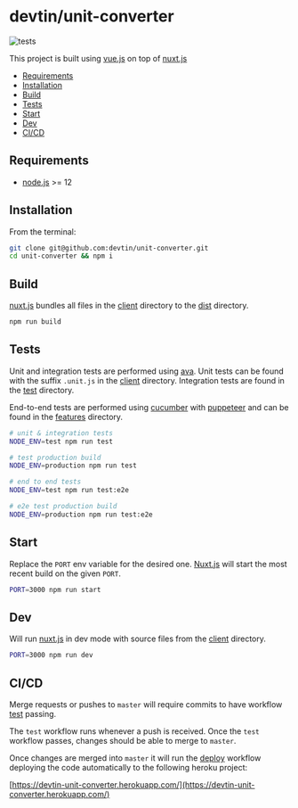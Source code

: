 # devtin/unit-converter
![tests](https://github.com/devtin/unit-converter/workflows/test/badge.svg)

This project is built using [vue.js](https://vuejs.org/) on top of [nuxt.js](https://nuxtjs.org/)

- [Requirements](#requirements)
- [Installation](#installation)
- [Build](#build)
- [Tests](#tests)
- [Start](#start)
- [Dev](#dev)
- [CI/CD](#cicd)

## Requirements

- [node.js](https://nodejs.org) >= 12

## Installation

From the terminal:
```sh
git clone git@github.com:devtin/unit-converter.git
cd unit-converter && npm i
```

## Build

[nuxt.js](https://nuxtjs.org/) bundles all files in the [client](./client) directory to the [dist](./dist) directory.

```bash
npm run build
```

## Tests

Unit and integration tests are performed using [ava](https://github.com/avajs/ava). Unit tests
can be found with the suffix `.unit.js` in the [client](./client) directory. Integration tests are found
in the [test](./test) directory.

End-to-end tests are performed using [cucumber](https://github.com/cucumber/cucumber-js) with [puppeteer](https://github.com/puppeteer/puppeteer)
and can be found in the [features](./features) directory.

```sh
# unit & integration tests
NODE_ENV=test npm run test

# test production build
NODE_ENV=production npm run test

# end to end tests
NODE_ENV=test npm run test:e2e

# e2e test production build
NODE_ENV=production npm run test:e2e
```

## Start

Replace the `PORT` env variable for the desired one. [Nuxt.js](https://nuxtjs.org/) will start the most recent build
on the given `PORT`.

```bash
PORT=3000 npm run start
```

## Dev

Will run [nuxt.js](https://nuxtjs.org/) in dev mode with source files from the [client](./client) directory.

```sh
PORT=3000 npm run dev
```

## CI/CD

Merge requests or pushes to `master` will require commits to have workflow [test](/.github/workflows/test.yml) passing.

The `test` workflow runs whenever a push is received. Once the `test` workflow passes, changes should be able to merge to
`master`.
 
Once changes are merged into `master` it will run the [deploy](./.github/workflows/deploy.yml) workflow deploying
the code automatically to the following heroku project:  

[https://devtin-unit-converter.herokuapp.com/](https://devtin-unit-converter.herokuapp.com/)
